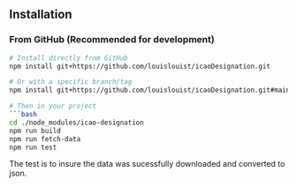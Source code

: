 ## Installation

### From GitHub (Recommended for development)

```bash
# Install directly from GitHub
npm install git+https://github.com/louislouist/icaoDesignation.git

# Or with a specific branch/tag
npm install git+https://github.com/louislouist/icaoDesignation.git#main

# Then in your project
```bash
cd ./node_modules/icao-designation
npm run build
npm run fetch-data
npm run test
```
The test is to insure the data was sucessfully downloaded and converted to json.
